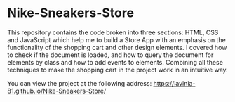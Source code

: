 # Nike-Sneakers-Store


This repository contains the code broken into three sections: HTML, CSS and JavaScript which help me to build a Store App 
with an emphasis on the functionality of the shopping cart and other design elements.
I covered how to check if the document is loaded, and how to query the document for elements by class and how to add events to elements.
Combining all these techniques to make the shopping cart in the project work in an intuitive way.

You can view the project at the following address: https://lavinia-81.github.io/Nike-Sneakers-Store/
